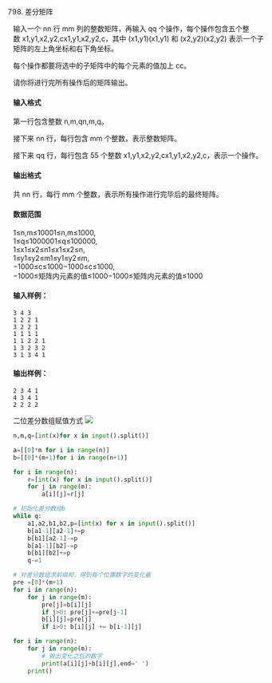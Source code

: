 798. 差分矩阵

输入一个 nn 行 mm 列的整数矩阵，再输入 qq 个操作，每个操作包含五个整数 x1,y1,x2,y2,cx1,y1,x2,y2,c，其中 (x1,y1)(x1,y1) 和 (x2,y2)(x2,y2) 表示一个子矩阵的左上角坐标和右下角坐标。

每个操作都要将选中的子矩阵中的每个元素的值加上 cc。

请你将进行完所有操作后的矩阵输出。

#### 输入格式

第一行包含整数 n,m,qn,m,q。

接下来 nn 行，每行包含 mm 个整数，表示整数矩阵。

接下来 qq 行，每行包含 55 个整数 x1,y1,x2,y2,cx1,y1,x2,y2,c，表示一个操作。

#### 输出格式

共 nn 行，每行 mm 个整数，表示所有操作进行完毕后的最终矩阵。

#### 数据范围

1≤n,m≤10001≤n,m≤1000,  
1≤q≤1000001≤q≤100000,  
1≤x1≤x2≤n1≤x1≤x2≤n,  
1≤y1≤y2≤m1≤y1≤y2≤m,  
−1000≤c≤1000−1000≤c≤1000,  
−1000≤矩阵内元素的值≤1000−1000≤矩阵内元素的值≤1000

#### 输入样例：

```
3 4 3
1 2 2 1
3 2 2 1
1 1 1 1
1 1 2 2 1
1 3 2 3 2
3 1 3 4 1
```

#### 输出样例：

```
2 3 4 1
4 3 4 1
2 2 2 2
```


二位差分数组赋值方式
![](https://cdn.acwing.com/media/article/image/2021/02/01/64616_3482cff564-p.png)

```py
n,m,q=[int(x)for x in input().split()]

a=[[0]*m for i in range(n)]
b=[[0]*(m+1)for i in range(n+1)]

for i in range(n):
    r=[int(x) for x in input().split()]
    for j in range(m):
        a[i][j]=r[j]

# 初始化差分数组b
while q:
    a1,a2,b1,b2,p=[int(x) for x in input().split()]
    b[a1-1][a2-1]+=p
    b[b1][a2-1]-=p
    b[a1-1][b2]-=p
    b[b1][b2]+=p
    q-=1

# 对差分数组求前缀和，得到每个位置数字的变化量
pre =[0]*(m+1)
for i in range(n):
    for j in range(m):
        pre[j]=b[i][j]
        if j>0: pre[j]+=pre[j-1]
        b[i][j]=pre[j]
        if i>0: b[i][j] += b[i-1][j]

for i in range(n):
    for j in range(m):
        # 输出变化之后的数字
        print(a[i][j]+b[i][j],end=' ')
    print()

